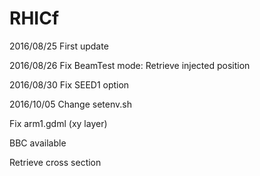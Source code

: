 # RHICf
2016/08/25 First update

2016/08/26 Fix BeamTest mode: Retrieve injected position

2016/08/30 Fix SEED1 option

2016/10/05 Change setenv.sh

Fix arm1.gdml (xy layer)

BBC available

Retrieve cross section
